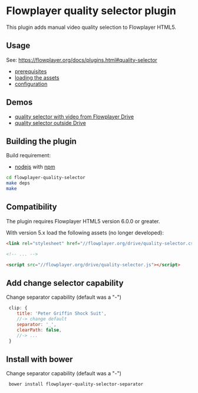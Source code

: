 # Flowplayer quality selector plugin

This plugin adds manual video quality selection to Flowplayer HTML5.

## Usage

See: https://flowplayer.org/docs/plugins.html#quality-selector

- [prerequisites](https://flowplayer.org/docs/plugins.html#quality-selector-prerequisites)
- [loading the assets](https://flowplayer.org/docs/plugins.html#quality-selector-assets)
- [configuration](https://flowplayer.org/docs/plugins.html#quality-selector-configuration)

## Demos

- [quality selector with video from Flowplayer Drive](https://flowplayer.org/demos/qsel/)
- [quality selector outside Drive](http://demos.flowplayer.org/scripting/qsel.html)

## Building the plugin

Build requirement:

- [nodejs](https://nodejs.org) with [npm](https://www.npmjs.com)

```sh
cd flowplayer-quality-selector
make deps
make
```

## Compatibility

The plugin requires Flowplayer HTML5 version 6.0.0 or greater.

With version 5.x load the following assets (no longer developed):

```html
<link rel="stylesheet" href="//flowplayer.org/drive/quality-selector.css">

<!-- ... -->

<script src="//flowplayer.org/drive/quality-selector.js"></script>
```

## Add change selector capability

Change separator capability (default was a "-")

```javascript
 clip: {
    title: 'Peter Griffin Shock Suit',
    //-> change default
    separator: '_', 
    clearPath: false,
    //-> ...
 }
```

## Install with bower

Change separator capability (default was a "-")

```sh
 bower install flowplayer-quality-selector-separator
```
